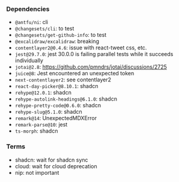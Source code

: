 ### Dependencies

- `@antfu/ni`: cli
- `@changesets/cli`: to test
- `@changesets/get-github-info`: to test
- `@excalidraw/excalidraw`: breaking
- `contentlayer2@0.4.6`: issue with react-tweet css, etc.
- `jest@29.7.0`: jest 30.0.0 is failing parallel tests while it succeeds individually
- `jotai@2.8`: https://github.com/pmndrs/jotai/discussions/2725
- `juice@8`: Jest encountered an unexpected token
- `next-contentlayer2`: see contentlayer2
- `react-day-picker@8.10.1`: shadcn
- `rehype@12.0.1`: shadcn
- `rehype-autolink-headings@6.1.0`: shadcn
- `rehype-pretty-code@0.6.0`: shadcn
- `rehype-slug@5.1.0`: shadcn
- `remark@14`: UnexpectedMDXError
- `remark-parse@10`: jest
- `ts-morph`: shadcn

### Terms

- shadcn: wait for shadcn sync
- cloud: wait for cloud deprecation
- nip: not important
